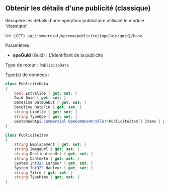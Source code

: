 ## <span id='detailspub'>Obtenir les détails d'une publicité (classique)</span>

Récupère les détails d'une opération publicitaire utilisant le module 'classique'

Url :`[GET] api/commercial/opecom/publicite/{opeGuid:guid}/base`

Paramètres : 

- **opeGuid** (Guid) : L'identifiant de la publicité

Type de retour : `PubliciteData`

Type(s) de données :

```csharp
class PubliciteData
{
	bool EstValide { get; set; }
	Guid Guid { get; set; }
	DateTime DateDebut { get; set; }
	DateTime DateFin { get; set; }
	string Libelle { get; set; }
	string TypeOpe { get; set; }
	GestomWebApi.Commercial.OpeCommController+PubliciteItem[] Items { get; set; }
}

class PubliciteItem
{
	string Emplacement { get; set; }
	string ImageUrl { get; set; }
	string DestinationUrl { get; set; }
	string Contexte { get; set; }
	System.Int32? Largeur { get; set; }
	System.Int32? Hauteur { get; set; }
	string Titre { get; set; }
	string TypeMime { get; set; }
}

```
